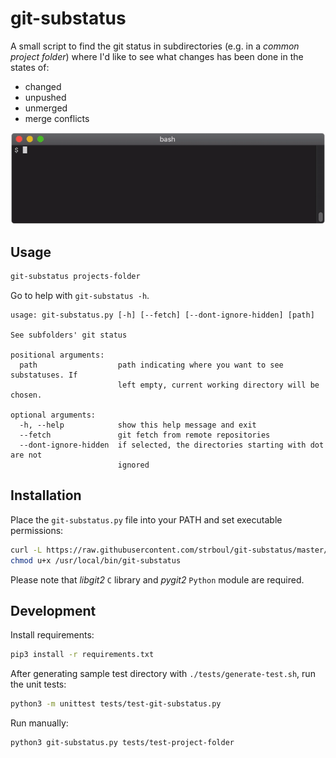 # git-substatus

A small script to find the git status in subdirectories 
(e.g. in a *common project folder*) where I'd like to see what changes has been done in the states of:

+ changed
+ unpushed
+ unmerged
+ merge conflicts

<p align="center"><img src="media/sample.gif"/></p>

## Usage

```bash
git-substatus projects-folder
```

Go to help with `git-substatus -h`.
<!-- try to keep the help output up to date -->
```
usage: git-substatus.py [-h] [--fetch] [--dont-ignore-hidden] [path]

See subfolders' git status

positional arguments:
  path                  path indicating where you want to see substatuses. If
                        left empty, current working directory will be chosen.

optional arguments:
  -h, --help            show this help message and exit
  --fetch               git fetch from remote repositories
  --dont-ignore-hidden  if selected, the directories starting with dot are not
                        ignored
```

## Installation

Place the `git-substatus.py` file into your PATH and set executable permissions:

```bash
curl -L https://raw.githubusercontent.com/strboul/git-substatus/master/git-substatus.py > /usr/local/bin/git-substatus && \
chmod u+x /usr/local/bin/git-substatus
```

Please note that *libgit2* `C` library and *pygit2* `Python` module are required.

## Development

Install requirements:
```bash
pip3 install -r requirements.txt
```

After generating sample test directory with `./tests/generate-test.sh`, 
run the unit tests:
```bash
python3 -m unittest tests/test-git-substatus.py
```

Run manually:
```bash
python3 git-substatus.py tests/test-project-folder
```

